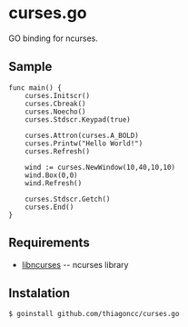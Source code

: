 curses.go
=============

GO binding for ncurses.

Sample
-------
    func main() {
        curses.Initscr()
        curses.Cbreak()
        curses.Noecho()
        curses.Stdscr.Keypad(true)
        
        curses.Attron(curses.A_BOLD)
        curses.Printw("Hello World!")
        curses.Refresh()

        wind := curses.NewWindow(10,40,10,10)
        wind.Box(0,0)
        wind.Refresh()
        
        curses.Stdscr.Getch()
        curses.End()
    }

Requirements
-------

* [libncurses](http://ftp.gnu.org/pub/gnu/ncurses/) -- ncurses library

Instalation
-------

    $ goinstall github.com/thiagoncc/curses.go
